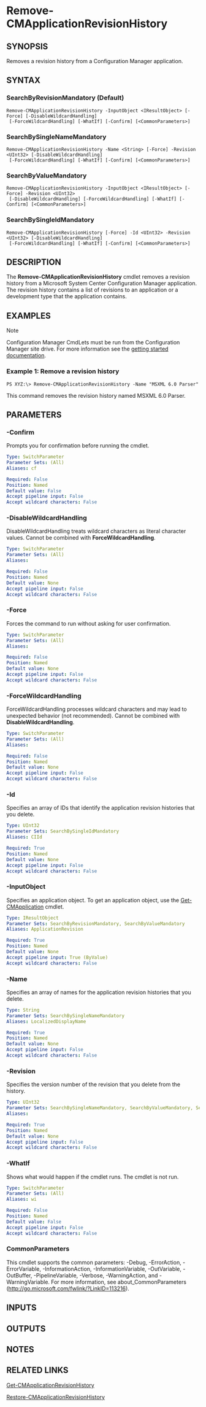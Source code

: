 ﻿---
external help file: AdminUI.PS.AppMan.dll-Help.xml
ms.assetid: 80157719-BA02-42AD-9ACE-03D9112E3956
online version: https://go.microsoft.com/fwlink/?linkid=833902
schema: 2.0.0
---

# Remove-CMApplicationRevisionHistory

## SYNOPSIS
Removes a revision history from a Configuration Manager application.

## SYNTAX

### SearchByRevisionMandatory (Default)
```
Remove-CMApplicationRevisionHistory -InputObject <IResultObject> [-Force] [-DisableWildcardHandling]
 [-ForceWildcardHandling] [-WhatIf] [-Confirm] [<CommonParameters>]
```

### SearchBySingleNameMandatory
```
Remove-CMApplicationRevisionHistory -Name <String> [-Force] -Revision <UInt32> [-DisableWildcardHandling]
 [-ForceWildcardHandling] [-WhatIf] [-Confirm] [<CommonParameters>]
```

### SearchByValueMandatory
```
Remove-CMApplicationRevisionHistory -InputObject <IResultObject> [-Force] -Revision <UInt32>
 [-DisableWildcardHandling] [-ForceWildcardHandling] [-WhatIf] [-Confirm] [<CommonParameters>]
```

### SearchBySingleIdMandatory
```
Remove-CMApplicationRevisionHistory [-Force] -Id <UInt32> -Revision <UInt32> [-DisableWildcardHandling]
 [-ForceWildcardHandling] [-WhatIf] [-Confirm] [<CommonParameters>]
```

## DESCRIPTION
The **Remove-CMApplicationRevisionHistory** cmdlet removes a revision history from a Microsoft System Center Configuration Manager application.
The revision history contains a list of revisions to an application or a development type that the application contains.

## EXAMPLES

> [!NOTE]
> Configuration Manager CmdLets must be run from the Configuration Manager site drive.  For more information see the [getting started documentation](https://docs.microsoft.com/en-us/powershell/sccm/overview).


### Example 1: Remove a revision history
```
PS XYZ:\> Remove-CMApplicationRevisionHistory -Name "MSXML 6.0 Parser"
```

This command removes the revision history named MSXML 6.0 Parser.

## PARAMETERS

### -Confirm
Prompts you for confirmation before running the cmdlet.

```yaml
Type: SwitchParameter
Parameter Sets: (All)
Aliases: cf

Required: False
Position: Named
Default value: False
Accept pipeline input: False
Accept wildcard characters: False
```

### -DisableWildcardHandling
DisableWildcardHandling treats wildcard characters as literal character values. Cannot be combined with **ForceWildcardHandling**.

```yaml
Type: SwitchParameter
Parameter Sets: (All)
Aliases: 

Required: False
Position: Named
Default value: None
Accept pipeline input: False
Accept wildcard characters: False
```

### -Force
Forces the command to run without asking for user confirmation.

```yaml
Type: SwitchParameter
Parameter Sets: (All)
Aliases: 

Required: False
Position: Named
Default value: None
Accept pipeline input: False
Accept wildcard characters: False
```

### -ForceWildcardHandling
ForceWildcardHandling processes wildcard characters and may lead to unexpected behavior (not recommended). Cannot be combined with **DisableWildcardHandling**.

```yaml
Type: SwitchParameter
Parameter Sets: (All)
Aliases: 

Required: False
Position: Named
Default value: None
Accept pipeline input: False
Accept wildcard characters: False
```

### -Id
Specifies an array of IDs that identify the application revision histories that you delete.

```yaml
Type: UInt32
Parameter Sets: SearchBySingleIdMandatory
Aliases: CIId

Required: True
Position: Named
Default value: None
Accept pipeline input: False
Accept wildcard characters: False
```

### -InputObject
Specifies an application object.
To get an application object, use the [Get-CMApplication](Get-CMApplication.md) cmdlet.

```yaml
Type: IResultObject
Parameter Sets: SearchByRevisionMandatory, SearchByValueMandatory
Aliases: ApplicationRevision

Required: True
Position: Named
Default value: None
Accept pipeline input: True (ByValue)
Accept wildcard characters: False
```

### -Name
Specifies an array of names for the application revision histories that you delete.

```yaml
Type: String
Parameter Sets: SearchBySingleNameMandatory
Aliases: LocalizedDisplayName

Required: True
Position: Named
Default value: None
Accept pipeline input: False
Accept wildcard characters: False
```

### -Revision
Specifies the version number of the revision that you delete from the history.

```yaml
Type: UInt32
Parameter Sets: SearchBySingleNameMandatory, SearchByValueMandatory, SearchBySingleIdMandatory
Aliases: 

Required: True
Position: Named
Default value: None
Accept pipeline input: False
Accept wildcard characters: False
```

### -WhatIf
Shows what would happen if the cmdlet runs.
The cmdlet is not run.

```yaml
Type: SwitchParameter
Parameter Sets: (All)
Aliases: wi

Required: False
Position: Named
Default value: False
Accept pipeline input: False
Accept wildcard characters: False
```

### CommonParameters
This cmdlet supports the common parameters: -Debug, -ErrorAction, -ErrorVariable, -InformationAction, -InformationVariable, -OutVariable, -OutBuffer, -PipelineVariable, -Verbose, -WarningAction, and -WarningVariable. For more information, see about_CommonParameters (http://go.microsoft.com/fwlink/?LinkID=113216).

## INPUTS

## OUTPUTS

## NOTES

## RELATED LINKS

[Get-CMApplicationRevisionHistory](Get-CMApplicationRevisionHistory.md)

[Restore-CMApplicationRevisionHistory](Restore-CMApplicationRevisionHistory.md)


